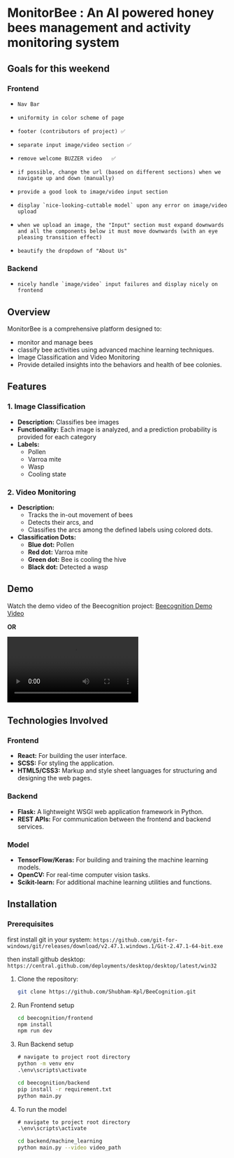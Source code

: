 # MonitorBee : An AI powered honey bees management and activity monitoring system

## Goals for this weekend

### Frontend

-     Nav Bar

-     uniformity in color scheme of page

-     footer (contributors of project) ✅

-     separate input image/video section ✅

-     remove welcome BUZZER video   ✅

-     if possible, change the url (based on different sections) when we navigate up and down (manually)

-     provide a good look to image/video input section

-     display `nice-looking-cuttable model` upon any error on image/video upload

-     when we upload an image, the "Input" section must expand downwards and all the components below it must move downwards (with an eye pleasing transition effect)

-     beautify the dropdown of "About Us"

### Backend

-     nicely handle `image/video` input failures and display nicely on frontend

## Overview

MonitorBee is a comprehensive platform designed to:

- monitor and manage bees
- classify bee activities using advanced machine learning techniques.
- Image Classification and Video Monitoring
- Provide detailed insights into the behaviors and health of bee colonies.

## Features

### 1. Image Classification

- **Description:** Classifies bee images
- **Functionality:** Each image is analyzed, and a prediction probability is provided for each category
- **Labels:**
  - Pollen
  - Varroa mite
  - Wasp
  - Cooling state

### 2. Video Monitoring

- **Description:**
  - Tracks the in-out movement of bees
  - Detects their arcs, and
  - Classifies the arcs among the defined labels using colored dots.
- **Classification Dots:**
  - **Blue dot:** Pollen
  - **Red dot:** Varroa mite
  - **Green dot:** Bee is cooling the hive
  - **Black dot:** Detected a wasp

## Demo

Watch the demo video of the Beecognition project: [Beecognition Demo Video](https://res.cloudinary.com/drz6w1d5q/video/upload/v1719299409/beecognition-demo-video_v3krmt.mp4)

**OR**

![](./beecognition-demo-video.mp4)

## Technologies Involved

### Frontend

- **React:** For building the user interface.
- **SCSS:** For styling the application.
- **HTML5/CSS3:** Markup and style sheet languages for structuring and designing the web pages.

### Backend

- **Flask:** A lightweight WSGI web application framework in Python.
- **REST APIs:** For communication between the frontend and backend services.

### Model

- **TensorFlow/Keras:** For building and training the machine learning models.
- **OpenCV:** For real-time computer vision tasks.
- **Scikit-learn:** For additional machine learning utilities and functions.

## Installation

### Prerequisites

first install git in your system:
`https://github.com/git-for-windows/git/releases/download/v2.47.1.windows.1/Git-2.47.1-64-bit.exe`

then install github desktop:
`https://central.github.com/deployments/desktop/desktop/latest/win32
`

1. Clone the repository:

   ```bash
   git clone https://github.com/Shubham-Kpl/BeeCognition.git
   ```

2. Run Frontend setup

   ```bash
   cd beecognition/frontend
   npm install
   npm run dev
   ```

3. Run Backend setup

   ```cmd
   # navigate to project root directory
   python -m venv env
   .\env\scripts\activate
   ```

   ```bash
   cd beecognition/backend
   pip install -r requirement.txt
   python main.py
   ```

4. To run the model

   ```cmd
   # navigate to project root directory
   .\env\scripts\activate
   ```

   ```bash
   cd backend/machine_learning
   python main.py --video video_path
   ```
